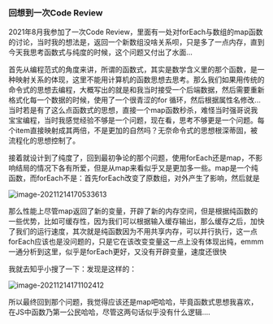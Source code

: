 ### 回想到一次Code Review 

2021年8月我参加了一次Code Review，里面有一处对forEach与数组的map函数的讨论，当时我的想法是，返回一个新数组没啥关系呗，只是多了一点内存，直到今天我思考函数式与纯度的时候，这个问题又付出了水面...

首先从编程范式的角度来讲，所谓的函数式，其实是数学含义里的那个函数，是一种映射关系的体现，这里不能用计算机的函数思想去思考。那么我们如果用传统的命令式的思想去编程，大概写出的就是和我当时接受一个后端数据，然后需要重新格式化每一个数据的时候，使用了一个很青涩的for 循环，然后根据属性名修改...当时若是有了这么点函数式的思想，直接一个map函数秒杀，难怪当时强哥说我宝宝编程，当时我感觉经验不够是一个问题，现在看，思考不够更是一个问题。每个item直接映射成其两倍，不是更加的自然吗？无奈命令式的思想根深蒂固，被流程化的思想控制了。

接着就设计到了纯度了，回到最初争论的那个问题，使用forEach还是map，不影响结局的情况下各有所爱，但是从map来看似乎又是更加多一些。map是一个纯函数，而forEach不是：首先forEach改变了原数组，对外产生了影响，然后就是

![image-20211214170533613](D:\Reece_Project\FE\NODE_DeeepIn_EasyOut\forEach.png)

那么性能上尽管map返回了新的变量，开辟了新的内存空间，但是根据纯函数的一些优势，比如可缓存性，因为我们可以根据输入缓存输出，那么缓存之后，加快了我们的运行速度，其次就是纯函数因为不用共享内存，可以并行执行，这一点forEach应该也是没问题的，只是它在该改变变量这一点上没有体现出纯，emmm一通分析到这里，似乎是forEach更好，又没有开辟变量，速度还很快

我就去知乎小搜了一下：发现是这样的：

![image-20211214171102412](D:\Reece_Project\FE\NODE_DeeepIn_EasyOut\faster.png)

所以最终回到那个问题，我觉得应该还是map吧哈哈，毕竟函数式思想我喜欢，在JS中函数乃第一公民哈哈，尽管这两句话似乎没有什么逻辑....
